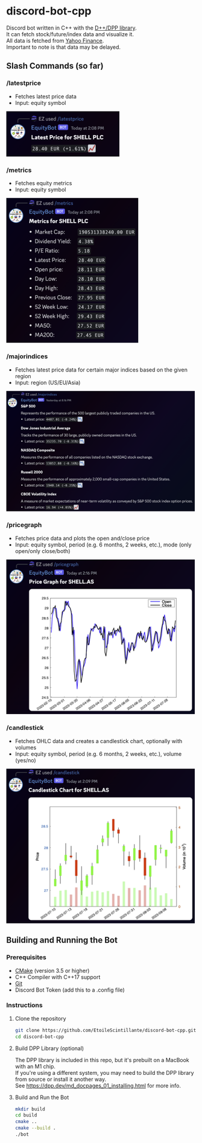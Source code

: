 # discord-bot-cpp
Discord bot written in C++ with the [D++/DPP library](https://github.com/brainboxdotcc/DPP).  
It can fetch stock/future/index data and visualize it.  
All data is fetched from [Yahoo Finance](https://finance.yahoo.com).   
Important to note is that data may be delayed.

## Slash Commands (so far)
### /latestprice  
  - Fetches latest price data
  - Input: equity symbol

<img src="docs/latestprice.png" alt="latest price example" width="300" height="auto" />

### /metrics  
  - Fetches equity metrics  
  - Input: equity symbol

<img src="docs/metrics.png" alt="metrics example" width="350" height="auto" />

### /majorindices
  - Fetches latest price data for certain major indices based on the given region  
  - Input: region (US/EU/Asia)

<img src="docs/indices.png" alt="indices US example" width="500" height="auto" />

### /pricegraph 
  - Fetches price data and plots the open and/close price
  - Input: equity symbol, period (e.g. 6 months, 2 weeks, etc.), mode (only open/only close/both)

<img src="docs/pricegraph.png" alt="price graph example" width="500" height="auto" />

### /candlestick
  - Fetches OHLC data and creates a candlestick chart, optionally with volumes
  - Input: equity symbol, period (e.g. 6 months, 2 weeks, etc.), volume (yes/no)

<img src="docs/candlestick.png" alt="candlestick example" width="500" height="auto" />

## Building and Running the Bot

### Prerequisites

- [CMake](https://cmake.org) (version 3.5 or higher)
- C++ Compiler with C++17 support
- [Git](https://git-scm.com)
- Discord Bot Token (add this to a .config file)

### Instructions

1. Clone the repository

    ```bash
    git clone https://github.com/EtoileScintillante/discord-bot-cpp.git
    cd discord-bot-cpp
    ```

2. Build DPP Library (optional)

    The DPP library is included in this repo, but it's prebuilt on a MacBook with an M1 chip.  
   If you're using a different system, you may need to build the DPP library from source or install it another way.  
   See https://dpp.dev/md_docpages_01_installing.html for more info.

4. Build and Run the Bot

    ```bash
    mkdir build
    cd build
    cmake ..
    cmake --build .
    ./bot
    ```
